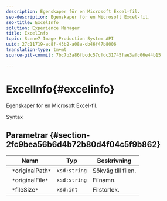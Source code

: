 ```yaml
---
description: Egenskaper för en Microsoft Excel-fil.
seo-description: Egenskaper för en Microsoft Excel-fil.
seo-title: ExcelInfo
solution: Experience Manager
title: ExcelInfo
topic: Scene7 Image Production System API
uuid: 27c11719-ac8f-43b2-a08a-cb46f47b8006
translation-type: tm+mt
source-git-commit: 7bc7b3a86fbcdc57cfdc31745fae3afc06e44b15

---
```



# ExcelInfo{#excelinfo}

Egenskaper för en Microsoft Excel-fil.

Syntax

## Parametrar {#section-2fc9bea56b6d4b72b80d4f04c5f9b862}

| Namn | Typ | Beskrivning |
|---|---|---|
| ` *`originalPath`*` | `xsd:string` | Sökväg till filen. |
| ` *`originalFile`*` | `xsd:string` | Filnamn. |
| ` *`fileSize`*` | `xsd:int` | Filstorlek. |

